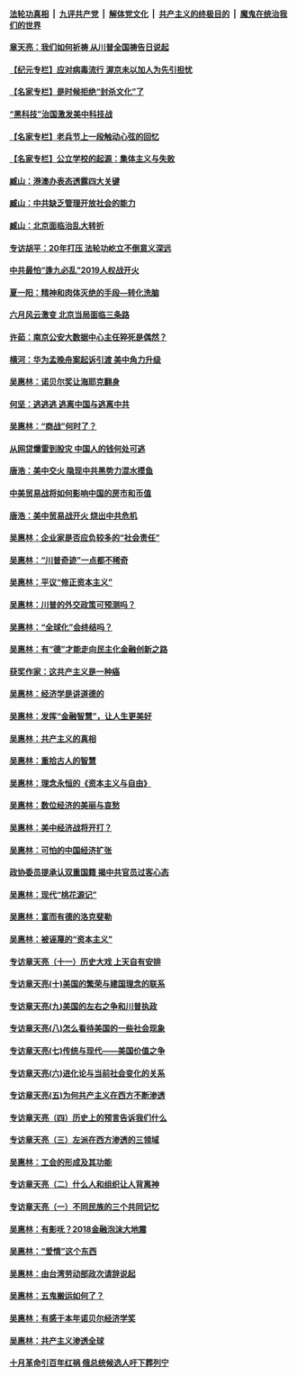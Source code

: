 

####  [法轮功真相](../../../../basic/blob/master/README.md?t=06282031) &nbsp;|&nbsp; [九评共产党](../../../../9ping.md/blob/master/README.md?t=06282031) &nbsp;|&nbsp; [解体党文化](../../../../jtdwh.md/blob/master/README.md?t=06282031)  &nbsp;|&nbsp; [共产主义的终极目的](../../../../gczydzjmd.md/blob/master/README.md?t=06282031) &nbsp;|&nbsp; [魔鬼在统治我们的世界](../../../../mgztzwmdsj.md/blob/master/README.md?t=06282031) 

#### [章天亮：我们如何祈祷 从川普全国祷告日说起](../pages/nsc423/n11944627.md?t=06282031) 

#### [【纪元专栏】应对病毒流行 渥京未以加人为先引担忧](../pages/nsc423/n11875714.md?t=06282031) 

#### [【名家专栏】是时候拒绝“封杀文化”了](../pages/nsc423/n11814093.md?t=06282031) 

#### [“黑科技”治国激发美中科技战](../pages/nsc423/n11638056.md?t=06282031) 

#### [【名家专栏】老兵节上一段触动心弦的回忆](../pages/nsc423/n11646016.md?t=06282031) 

#### [【名家专栏】公立学校的起源：集体主义与失败](../pages/nsc423/n11601833.md?t=06282031) 

#### [臧山：港澳办表态透露四大关键](../pages/nsc423/n11421628.md?t=06282031) 

#### [臧山：中共缺乏管理开放社会的能力](../pages/nsc423/n11407457.md?t=06282031) 

#### [臧山：北京面临治乱大转折](../pages/nsc423/n11406895.md?t=06282031) 

#### [专访胡平：20年打压 法轮功屹立不倒意义深远](../pages/nsc423/n11398800.md?t=06282031) 

#### [中共最怕“逢九必乱”2019人权战开火](../pages/nsc423/n11385248.md?t=06282031) 

#### [夏一阳：精神和肉体灭绝的手段—转化洗脑](../pages/nsc423/n11368250.md?t=06282031) 

#### [六月风云激变 北京当局面临三条路](../pages/nsc423/n11313668.md?t=06282031) 

#### [许茹：南京公安大数据中心主任猝死是偶然？](../pages/nsc423/n11064744.md?t=06282031) 

#### [横河：华为孟晚舟案起诉引渡 美中角力升级](../pages/nsc423/n11027230.md?t=06282031) 

#### [吴惠林：诺贝尔奖让海耶克翻身](../pages/nsc423/n10890049.md?t=06282031) 

#### [何坚：逃逃逃 逃离中国与逃离中共](../pages/nsc423/n10592891.md?t=06282031) 

#### [吴惠林：“商战”何时了？](../pages/nsc423/n10573558.md?t=06282031) 

#### [从网贷爆雷到股灾 中国人的钱何处可逃](../pages/nsc423/n10572800.md?t=06282031) 

#### [唐浩：美中交火 隐现中共黑势力混水摸鱼](../pages/nsc423/n10544040.md?t=06282031) 

#### [中美贸易战将如何影响中国的房市和币值](../pages/nsc423/n10543697.md?t=06282031) 

#### [唐浩：美中贸易战开火 烧出中共危机](../pages/nsc423/n10540126.md?t=06282031) 

#### [吴惠林：企业家是否应负较多的“社会责任”](../pages/nsc423/n10535022.md?t=06282031) 

#### [吴惠林：“川普奇迹”一点都不稀奇](../pages/nsc423/n10512808.md?t=06282031) 

#### [吴惠林：平议“修正资本主义”](../pages/nsc423/n10495724.md?t=06282031) 

#### [吴惠林：川普的外交政策可预测吗？](../pages/nsc423/n10462387.md?t=06282031) 

#### [吴惠林：“全球化”会终结吗？](../pages/nsc423/n10452838.md?t=06282031) 

#### [吴惠林：有“德”才能走向民主化金融创新之路](../pages/nsc423/n10432292.md?t=06282031) 

#### [获奖作家：这共产主义是一种癌](../pages/nsc423/n10431541.md?t=06282031) 

#### [吴惠林：经济学是讲道德的](../pages/nsc423/n10398014.md?t=06282031) 

#### [吴惠林：发挥“金融智慧”，让人生更美好](../pages/nsc423/n10375019.md?t=06282031) 

#### [吴惠林：共产主义的真相](../pages/nsc423/n10351394.md?t=06282031) 

#### [吴惠林：重拾古人的智慧](../pages/nsc423/n10337691.md?t=06282031) 

#### [吴惠林：理念永恒的《资本主义与自由》](../pages/nsc423/n10316274.md?t=06282031) 

#### [吴惠林：数位经济的美丽与哀愁](../pages/nsc423/n10292946.md?t=06282031) 

#### [吴惠林：美中经济战将开打？](../pages/nsc423/n10258825.md?t=06282031) 

#### [吴惠林：可怕的中国经济扩张](../pages/nsc423/n10219147.md?t=06282031) 

#### [政协委员提承认双重国籍 揭中共官员过客心态](../pages/nsc423/n10208809.md?t=06282031) 

#### [吴惠林：现代“桃花源记”](../pages/nsc423/n10185234.md?t=06282031) 

#### [吴惠林：富而有德的洛克斐勒](../pages/nsc423/n10142264.md?t=06282031) 

#### [吴惠林：被诬蔑的“资本主义”](../pages/nsc423/n10124816.md?t=06282031) 

#### [专访章天亮（十一）历史大戏 上天自有安排](../pages/nsc423/n10094905.md?t=06282031) 

#### [专访章天亮(十)美国的繁荣与建国理念的联系](../pages/nsc423/n10094899.md?t=06282031) 

#### [专访章天亮(九)美国的左右之争和川普执政](../pages/nsc423/n10094889.md?t=06282031) 

#### [专访章天亮(八)怎么看待美国的一些社会现象](../pages/nsc423/n10094857.md?t=06282031) 

#### [专访章天亮(七)传统与现代——美国价值之争](../pages/nsc423/n10093140.md?t=06282031) 

#### [专访章天亮(六)进化论与当前社会变化的关系](../pages/nsc423/n10092036.md?t=06282031) 

#### [专访章天亮(五)为何共产主义在西方不断渗透](../pages/nsc423/n10083620.md?t=06282031) 

#### [专访章天亮（四）历史上的预言告诉我们什么](../pages/nsc423/n10083606.md?t=06282031) 

#### [专访章天亮（三）左派在西方渗透的三领域](../pages/nsc423/n10081115.md?t=06282031) 

#### [吴惠林：工会的形成及其功能](../pages/nsc423/n10080633.md?t=06282031) 

#### [专访章天亮（二）什么人和组织让人背离神](../pages/nsc423/n10076637.md?t=06282031) 

#### [专访章天亮（一）不同民族的三个共同记忆](../pages/nsc423/n10074188.md?t=06282031) 

#### [吴惠林：有影呒？2018金融泡沫大地震](../pages/nsc423/n10040534.md?t=06282031) 

#### [吴惠林：“爱情”这个东西](../pages/nsc423/n10019423.md?t=06282031) 

#### [吴惠林：由台湾劳动部政次请辞说起](../pages/nsc423/n9979679.md?t=06282031) 

#### [吴惠林：五鬼搬运如何了？](../pages/nsc423/n9925338.md?t=06282031) 

#### [吴惠林：有感于本年诺贝尔经济学奖](../pages/nsc423/n9871883.md?t=06282031) 

#### [吴惠林：共产主义渗透全球](../pages/nsc423/n9812748.md?t=06282031) 

#### [十月革命引百年红祸 俄总统候选人吁下葬列宁](../pages/nsc423/n9810182.md?t=06282031) 


